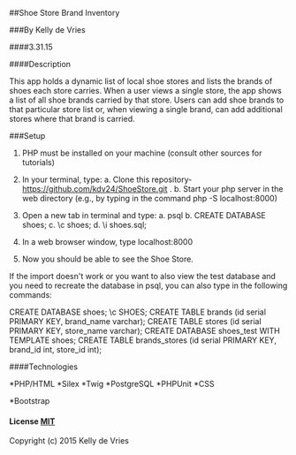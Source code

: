 ##Shoe Store Brand Inventory

###By Kelly de Vries

####3.31.15

####Description

This app holds a dynamic list of local shoe stores and lists the brands of shoes each store carries.  When a user views a single store, the app shows a list of all shoe brands carried by that store.  Users can add shoe brands to that particular store list or, when viewing a single brand, can add additional stores where that brand is carried.

###Setup

1.  PHP must be installed on your machine (consult other sources for tutorials)

2.  In your terminal, type:
	a.  Clone this repository- https://github.com/kdv24/ShoeStore.git .
	b.  Start your php server in the web directory (e.g., by typing in the command php -S localhost:8000)

3.  Open a new tab in terminal and type:
	a.  psql
	b.  CREATE DATABASE shoes;
	c.  \c shoes;
	d.  \i shoes.sql;

3.  In a web browser window, type localhost:8000

4.  Now you should be able to see the Shoe Store.


If the import doesn't work or you want to also view the test database and you need to recreate the database in psql, you can also type in the following commands:


CREATE DATABASE shoes;
\c SHOES;
CREATE TABLE brands (id serial PRIMARY KEY, brand_name varchar);
CREATE TABLE stores (id serial PRIMARY KEY, store_name varchar);
CREATE DATABASE shoes_test WITH TEMPLATE shoes;
CREATE TABLE brands_stores (id serial PRIMARY KEY, brand_id int, store_id int);



####Technologies
 
*PHP/HTML
*Silex
*Twig
*PostgreSQL
*PHPUnit
*CSS

*Bootstrap
#### License [MIT](https://gist.github.com/kdv24/3f10fca06a7d78d09abf)
 
Copyright (c) 2015 Kelly de Vries
